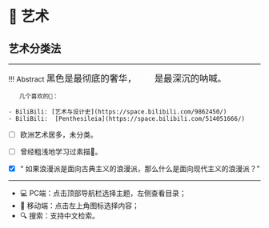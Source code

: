 # 🎨 艺术

## 艺术分类法
-------

!!! Abstract
    <font size = 4 face = "XingKai">黑色是最彻底的奢华，<font color = "White" size = 4>沉默</font>是最深沉的呐喊。</font>

       几个喜欢的🔗：

    - BiliBili: [艺术与设计史](https://space.bilibili.com/9862450/)
    - BiliBili:  [Penthesileia](https://space.bilibili.com/514051666/)

- [ ] 欧洲艺术居多，未分类。
- [ ] 曾经粗浅地学习过素描🎨。
- [x]  “ 如果浪漫派是面向古典主义的浪漫派，那么什么是面向现代主义的浪漫派？”


----------

- 💻 PC端：点击顶部导航栏选择主题，左侧查看目录；
- 📱 移动端：点击左上角图标选择内容；
- 🔍 搜索：支持中文检索。